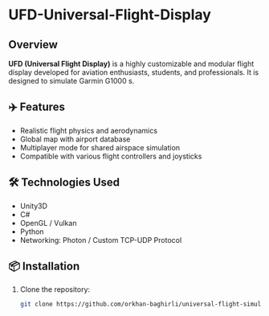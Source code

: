 # UFD-Universal-Flight-Display

##  Overview
**UFD (Universal Flight Display)** is a highly customizable and modular flight display developed for aviation enthusiasts, students, and professionals. It is designed to simulate Garmin G1000 s.
<a href="https://github.com/orkhan-baghirli/UFD-Universal-Flight-Display/blob/48fdca5a918dd8e0254fd5dffda244035f98ad31/1.png"></a>

## ✈️ Features

- Realistic flight physics and aerodynamics
- Global map with airport database
- Multiplayer mode for shared airspace simulation
- Compatible with various flight controllers and joysticks

## 🛠️ Technologies Used

- Unity3D 
- C# 
- OpenGL / Vulkan
- Python 
- Networking: Photon / Custom TCP-UDP Protocol


## 📦 Installation

1. Clone the repository:

   ```bash
   git clone https://github.com/orkhan-baghirli/universal-flight-simulator.git
